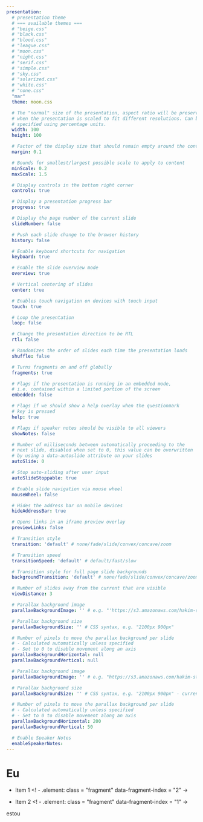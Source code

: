 ```yaml
---
presentation:
  # presentation theme
  # === available themes ===
  # "beige.css"
  # "black.css"
  # "blood.css"
  # "league.css"
  # "moon.css"
  # "night.css"
  # "serif.css"
  # "simple.css"
  # "sky.css"
  # "solarized.css"
  # "white.css"
  # "none.css"
  "mar"
  theme: moon.css

  # The "normal" size of the presentation, aspect ratio will be preserved
  # when the presentation is scaled to fit different resolutions. Can be
  # specified using percentage units.
  width: 100
  height: 100

  # Factor of the display size that should remain empty around the content
  margin: 0.1

  # Bounds for smallest/largest possible scale to apply to content
  minScale: 0.2
  maxScale: 1.5

  # Display controls in the bottom right corner
  controls: true

  # Display a presentation progress bar
  progress: true

  # Display the page number of the current slide
  slideNumber: false

  # Push each slide change to the browser history
  history: false

  # Enable keyboard shortcuts for navigation
  keyboard: true

  # Enable the slide overview mode
  overview: true

  # Vertical centering of slides
  center: true

  # Enables touch navigation on devices with touch input
  touch: true

  # Loop the presentation
  loop: false

  # Change the presentation direction to be RTL
  rtl: false

  # Randomizes the order of slides each time the presentation loads
  shuffle: false

  # Turns fragments on and off globally
  fragments: true

  # Flags if the presentation is running in an embedded mode,
  # i.e. contained within a limited portion of the screen
  embedded: false

  # Flags if we should show a help overlay when the questionmark
  # key is pressed
  help: true

  # Flags if speaker notes should be visible to all viewers
  showNotes: false

  # Number of milliseconds between automatically proceeding to the
  # next slide, disabled when set to 0, this value can be overwritten
  # by using a data-autoslide attribute on your slides
  autoSlide: 0

  # Stop auto-sliding after user input
  autoSlideStoppable: true

  # Enable slide navigation via mouse wheel
  mouseWheel: false

  # Hides the address bar on mobile devices
  hideAddressBar: true

  # Opens links in an iframe preview overlay
  previewLinks: false

  # Transition style
  transition: 'default' # none/fade/slide/convex/concave/zoom

  # Transition speed
  transitionSpeed: 'default' # default/fast/slow

  # Transition style for full page slide backgrounds
  backgroundTransition: 'default' # none/fade/slide/convex/concave/zoom

  # Number of slides away from the current that are visible
  viewDistance: 3

  # Parallax background image
  parallaxBackgroundImage: '' # e.g. "'https://s3.amazonaws.com/hakim-static/reveal-js/reveal-parallax-1.jpg'"

  # Parallax background size
  parallaxBackgroundSize: '' # CSS syntax, e.g. "2100px 900px"

  # Number of pixels to move the parallax background per slide
  # - Calculated automatically unless specified
  # - Set to 0 to disable movement along an axis
  parallaxBackgroundHorizontal: null
  parallaxBackgroundVertical: null

  # Parallax background image
  parallaxBackgroundImage: '' # e.g. "https://s3.amazonaws.com/hakim-static/reveal-js/reveal-parallax-1.jpg"

  # Parallax background size
  parallaxBackgroundSize: '' # CSS syntax, e.g. "2100px 900px" - currently only pixels are supported (don't use % or auto)

  # Number of pixels to move the parallax background per slide
  # - Calculated automatically unless specified
  # - Set to 0 to disable movement along an axis
  parallaxBackgroundHorizontal: 200
  parallaxBackgroundVertical: 50

  # Enable Speaker Notes
  enableSpeakerNotes:
---
```

<!-- slide  -->
# Eu
<!-- slide  -->

- Item 1 <! - .element: class = "fragment" data-fragment-index = "2" ->

- Item 2 <! - .element: class = "fragment" data-fragment-index = "1" ->
  
<!-- slide vertical=true -->
estou
